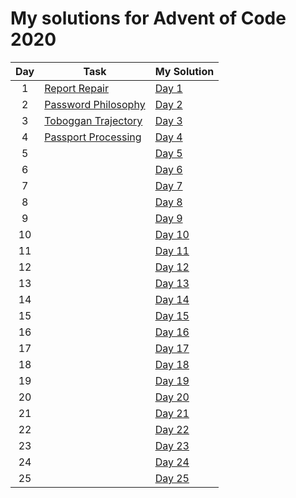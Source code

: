 # My solutions for Advent of Code 2020

| Day | Task                                                       | My Solution                                                                 |
| :-: | ---------------------------------------------------------- | --------------------------------------------------------------------------- |
|  1  | [Report Repair](https://adventofcode.com/2020/day/1)       | [Day 1](https://github.com/moosploit/advent-of-code/tree/main/2020/day_01)  |
|  2  | [Password Philosophy](https://adventofcode.com/2020/day/2) | [Day 2](https://github.com/moosploit/advent-of-code/tree/main/2020/day_02)  |
|  3  | [Toboggan Trajectory](https://adventofcode.com/2020/day/3) | [Day 3](https://github.com/moosploit/advent-of-code/tree/main/2020/day_03)  |
|  4  | [Passport Processing](https://adventofcode.com/2020/day/4) | [Day 4](https://github.com/moosploit/advent-of-code/tree/main/2020/day_04)  |
|  5  |                                                            | [Day 5](https://github.com/moosploit/advent-of-code/tree/main/2020/day_05)  |
|  6  |                                                            | [Day 6](https://github.com/moosploit/advent-of-code/tree/main/2020/day_06)  |
|  7  |                                                            | [Day 7](https://github.com/moosploit/advent-of-code/tree/main/2020/day_07)  |
|  8  |                                                            | [Day 8](https://github.com/moosploit/advent-of-code/tree/main/2020/day_08)  |
|  9  |                                                            | [Day 9](https://github.com/moosploit/advent-of-code/tree/main/2020/day_09)  |
| 10  |                                                            | [Day 10](https://github.com/moosploit/advent-of-code/tree/main/2020/day_10) |
| 11  |                                                            | [Day 11](https://github.com/moosploit/advent-of-code/tree/main/2020/day_11) |
| 12  |                                                            | [Day 12](https://github.com/moosploit/advent-of-code/tree/main/2020/day_12) |
| 13  |                                                            | [Day 13](https://github.com/moosploit/advent-of-code/tree/main/2020/day_13) |
| 14  |                                                            | [Day 14](https://github.com/moosploit/advent-of-code/tree/main/2020/day_14) |
| 15  |                                                            | [Day 15](https://github.com/moosploit/advent-of-code/tree/main/2020/day_15) |
| 16  |                                                            | [Day 16](https://github.com/moosploit/advent-of-code/tree/main/2020/day_16) |
| 17  |                                                            | [Day 17](https://github.com/moosploit/advent-of-code/tree/main/2020/day_17) |
| 18  |                                                            | [Day 18](https://github.com/moosploit/advent-of-code/tree/main/2020/day_18) |
| 19  |                                                            | [Day 19](https://github.com/moosploit/advent-of-code/tree/main/2020/day_19) |
| 20  |                                                            | [Day 20](https://github.com/moosploit/advent-of-code/tree/main/2020/day_20) |
| 21  |                                                            | [Day 21](https://github.com/moosploit/advent-of-code/tree/main/2020/day_21) |
| 22  |                                                            | [Day 22](https://github.com/moosploit/advent-of-code/tree/main/2020/day_22) |
| 23  |                                                            | [Day 23](https://github.com/moosploit/advent-of-code/tree/main/2020/day_23) |
| 24  |                                                            | [Day 24](https://github.com/moosploit/advent-of-code/tree/main/2020/day_24) |
| 25  |                                                            | [Day 25](https://github.com/moosploit/advent-of-code/tree/main/2020/day_25) |
